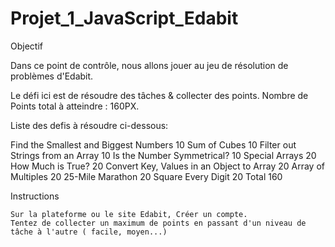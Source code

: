 # Projet_1_JavaScript_Edabit

Objectif

Dans ce point de contrôle, nous allons jouer au jeu de résolution de problèmes d'Edabit. 

Le défi ici est de résoudre des tâches  &  collecter des points. 
Nombre de Points total à atteindre : 160PX.

Liste des defis à résoudre ci-dessous:

Find the Smallest and Biggest Numbers	10
Sum of Cubes	10
Filter out Strings from an Array	10
Is the Number Symmetrical?	10
Special Arrays	20
How Much is True?	20
Convert Key, Values in an Object to Array	20
Array of Multiples	20
25-Mile Marathon	20
Square Every Digit	20
Total	160

Instructions

    Sur la plateforme ou le site Edabit, Créer un compte.
    Tentez de collecter un maximum de points en passant d'un niveau de tâche à l'autre ( facile, moyen...)

